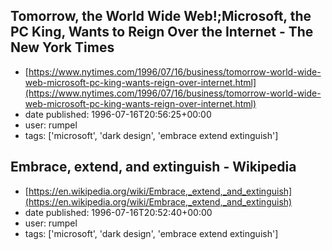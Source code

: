 ## Tomorrow, the World Wide Web!;Microsoft, the PC King, Wants to Reign Over the Internet - The New York Times
 - [https://www.nytimes.com/1996/07/16/business/tomorrow-world-wide-web-microsoft-pc-king-wants-reign-over-internet.html](https://www.nytimes.com/1996/07/16/business/tomorrow-world-wide-web-microsoft-pc-king-wants-reign-over-internet.html)
 - date published: 1996-07-16T20:56:25+00:00
 - user: rumpel
 - tags: ['microsoft', 'dark design', 'embrace extend extinguish']

## Embrace, extend, and extinguish - Wikipedia
 - [https://en.wikipedia.org/wiki/Embrace,_extend,_and_extinguish](https://en.wikipedia.org/wiki/Embrace,_extend,_and_extinguish)
 - date published: 1996-07-16T20:52:40+00:00
 - user: rumpel
 - tags: ['microsoft', 'dark design', 'embrace extend extinguish']

